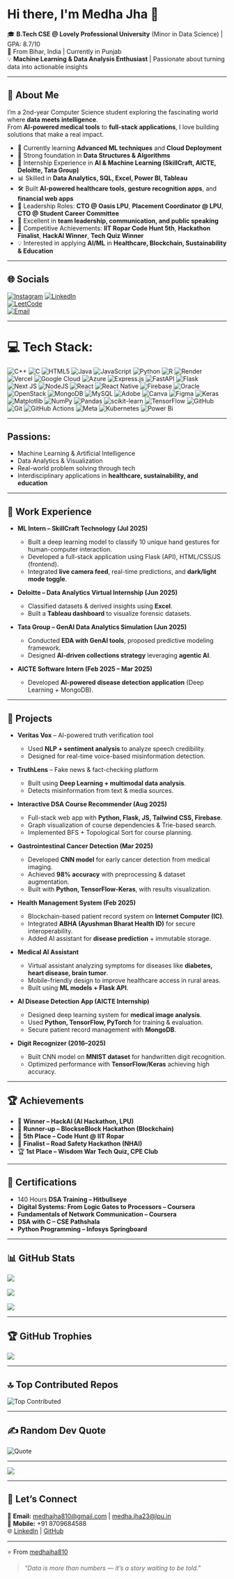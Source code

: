 # Hi there, I'm Medha Jha 👋  

🎓 **B.Tech CSE @ Lovely Professional University** (Minor in Data Science) | GPA: 8.7/10  
📍 From Bihar, India | Currently in Punjab  
💡 **Machine Learning & Data Analysis Enthusiast** | Passionate about turning data into actionable insights  

---

## 🌟 About Me  
I’m a 2nd-year Computer Science student exploring the fascinating world where **data meets intelligence**.  
From **AI-powered medical tools** to **full-stack applications**, I love building solutions that make a real impact.  

- 🌱 Currently learning **Advanced ML techniques** and **Cloud Deployment**  
- 🧠 Strong foundation in **Data Structures & Algorithms**  
- 💼 Internship Experience in **AI & Machine Learning (SkillCraft, AICTE, Deloitte, Tata Group)**  
- 📊 Skilled in **Data Analytics, SQL, Excel, Power BI, Tableau**  
- 🛠 Built **AI-powered healthcare tools**, **gesture recognition apps**, and **financial web apps**  
- 🏫 Leadership Roles: **CTO @ Oasis LPU**, **Placement Coordinator @ LPU**, **CTO @ Student Career Committee**  
- 🎤 Excellent in **team leadership, communication, and public speaking**  
- 🎯 Competitive Achievements: **IIT Ropar Code Hunt 5th**, **Hackathon Finalist**, **HackAI Winner**, **Tech Quiz Winner**  
- 💡 Interested in applying **AI/ML** in **Healthcare, Blockchain, Sustainability & Education**  

---

## 🌐 Socials  
[![Instagram](https://img.shields.io/badge/Instagram-%23E4405F.svg?logo=Instagram&logoColor=white)](https://www.instagram.com/medha_jha08/) 
[![LinkedIn](https://img.shields.io/badge/LinkedIn-%230077B5.svg?logo=linkedin&logoColor=white)](https://www.linkedin.com/in/medha-jha810/)  
[![LeetCode](https://img.shields.io/badge/LeetCode-FFA116?style=for-the-badge&logo=leetcode&logoColor=white)](https://leetcode.com/u/Medhajha810/)  
[![Email](https://img.shields.io/badge/Email-D14836?logo=gmail&logoColor=white)](mailto:medhajha810@gmail.com)  

---

# 💻 Tech Stack: 
![C++](https://img.shields.io/badge/c++-%2300599C.svg?style=for-the-badge&logo=c%2B%2B&logoColor=white) ![C](https://img.shields.io/badge/c-%2300599C.svg?style=for-the-badge&logo=c&logoColor=white) ![HTML5](https://img.shields.io/badge/html5-%23E34F26.svg?style=for-the-badge&logo=html5&logoColor=white) ![Java](https://img.shields.io/badge/java-%23ED8B00.svg?style=for-the-badge&logo=openjdk&logoColor=white)  ![JavaScript](https://img.shields.io/badge/javascript-%23323330.svg?style=for-the-badge&logo=javascript&logoColor=%23F7DF1E) ![Python](https://img.shields.io/badge/python-3670A0?style=for-the-badge&logo=python&logoColor=ffdd54) ![R](https://img.shields.io/badge/r-%23276DC3.svg?style=for-the-badge&logo=r&logoColor=white) ![Render](https://img.shields.io/badge/Render-%46E3B7.svg?style=for-the-badge&logo=render&logoColor=white) ![Vercel](https://img.shields.io/badge/vercel-%23000000.svg?style=for-the-badge&logo=vercel&logoColor=white) ![Google Cloud](https://img.shields.io/badge/GoogleCloud-%234285F4.svg?style=for-the-badge&logo=google-cloud&logoColor=white) ![Azure](https://img.shields.io/badge/azure-%230072C6.svg?style=for-the-badge&logo=microsoftazure&logoColor=white)  ![Express.js](https://img.shields.io/badge/express.js-%23404d59.svg?style=for-the-badge&logo=express&logoColor=%2361DAFB) ![FastAPI](https://img.shields.io/badge/FastAPI-005571?style=for-the-badge&logo=fastapi) ![Flask](https://img.shields.io/badge/flask-%23000.svg?style=for-the-badge&logo=flask&logoColor=white) ![Next JS](https://img.shields.io/badge/Next-black?style=for-the-badge&logo=next.js&logoColor=white) ![NodeJS](https://img.shields.io/badge/node.js-6DA55F?style=for-the-badge&logo=node.js&logoColor=white) ![React](https://img.shields.io/badge/react-%2320232a.svg?style=for-the-badge&logo=react&logoColor=%2361DAFB) ![React Native](https://img.shields.io/badge/react_native-%2320232a.svg?style=for-the-badge&logo=react&logoColor=%2361DAFB) ![Firebase](https://img.shields.io/badge/firebase-a08021?style=for-the-badge&logo=firebase&logoColor=ffcd34) ![Oracle](https://img.shields.io/badge/Oracle-F80000?style=for-the-badge&logo=oracle&logoColor=white) ![OpenStack](https://img.shields.io/badge/Openstack-%23f01742.svg?style=for-the-badge&logo=openstack&logoColor=white) ![MongoDB](https://img.shields.io/badge/MongoDB-%234ea94b.svg?style=for-the-badge&logo=mongodb&logoColor=white) ![MySQL](https://img.shields.io/badge/mysql-4479A1.svg?style=for-the-badge&logo=mysql&logoColor=white) ![Adobe](https://img.shields.io/badge/adobe-%23FF0000.svg?style=for-the-badge&logo=adobe&logoColor=white) ![Canva](https://img.shields.io/badge/Canva-%2300C4CC.svg?style=for-the-badge&logo=Canva&logoColor=white) ![Figma](https://img.shields.io/badge/figma-%23F24E1E.svg?style=for-the-badge&logo=figma&logoColor=white) ![Keras](https://img.shields.io/badge/Keras-%23D00000.svg?style=for-the-badge&logo=Keras&logoColor=white) ![Matplotlib](https://img.shields.io/badge/Matplotlib-%23ffffff.svg?style=for-the-badge&logo=Matplotlib&logoColor=black) ![NumPy](https://img.shields.io/badge/numpy-%23013243.svg?style=for-the-badge&logo=numpy&logoColor=white) ![Pandas](https://img.shields.io/badge/pandas-%23150458.svg?style=for-the-badge&logo=pandas&logoColor=white) ![scikit-learn](https://img.shields.io/badge/scikit--learn-%23F7931E.svg?style=for-the-badge&logo=scikit-learn&logoColor=white) ![TensorFlow](https://img.shields.io/badge/TensorFlow-%23FF6F00.svg?style=for-the-badge&logo=TensorFlow&logoColor=white) ![GitHub](https://img.shields.io/badge/github-%23121011.svg?style=for-the-badge&logo=github&logoColor=white) ![Git](https://img.shields.io/badge/git-%23F05033.svg?style=for-the-badge&logo=git&logoColor=white) ![GitHub Actions](https://img.shields.io/badge/github%20actions-%232671E5.svg?style=for-the-badge&logo=githubactions&logoColor=white) ![Meta](https://img.shields.io/badge/Meta-%230467DF.svg?style=for-the-badge&logo=Meta&logoColor=white) ![Kubernetes](https://img.shields.io/badge/kubernetes-%23326ce5.svg?style=for-the-badge&logo=kubernetes&logoColor=white) ![Power Bi](https://img.shields.io/badge/power_bi-F2C811?style=for-the-badge&logo=powerbi&logoColor=black)

---
## **Passions:**  
- Machine Learning & Artificial Intelligence  
- Data Analytics & Visualization  
- Real-world problem solving through tech  
- Interdisciplinary applications in **healthcare, sustainability, and education**

---


## 💼 Work Experience  
- **ML Intern – SkillCraft Technology (Jul 2025)**  
  - Built a deep learning model to classify 10 unique hand gestures for human-computer interaction.  
  - Developed a full-stack application using Flask (API), HTML/CSS/JS (frontend).  
  - Integrated **live camera feed**, real-time predictions, and **dark/light mode toggle**.  

- **Deloitte – Data Analytics Virtual Internship (Jun 2025)**  
  - Classified datasets & derived insights using **Excel**.  
  - Built a **Tableau dashboard** to visualize forensic datasets.  

- **Tata Group – GenAI Data Analytics Simulation (Jun 2025)**  
  - Conducted **EDA with GenAI tools**, proposed predictive modeling framework.  
  - Designed **AI-driven collections strategy** leveraging **agentic AI**.  

- **AICTE Software Intern (Feb 2025 – Mar 2025)**  
  - Developed **AI-powered disease detection application** (Deep Learning + MongoDB).  

---

## 🚀 Projects  

- **Veritas Vox** – AI-powered truth verification tool  
  - Used **NLP + sentiment analysis** to analyze speech credibility.  
  - Designed for real-time voice-based misinformation detection.  

- **TruthLens** – Fake news & fact-checking platform  
  - Built using **Deep Learning + multimodal data analysis**.  
  - Detects misinformation from text & media sources.  

- **Interactive DSA Course Recommender (Aug 2025)**  
  - Full-stack web app with **Python, Flask, JS, Tailwind CSS, Firebase**.  
  - Graph visualization of course dependencies & Trie-based search.  
  - Implemented BFS + Topological Sort for course planning.  

- **Gastrointestinal Cancer Detection (Mar 2025)**  
  - Developed **CNN model** for early cancer detection from medical imaging.  
  - Achieved **98% accuracy** with preprocessing & dataset augmentation.  
  - Built with **Python, TensorFlow-Keras**, with results visualization.  

- **Health Management System (Feb 2025)**  
  - Blockchain-based patient record system on **Internet Computer (IC)**.  
  - Integrated **ABHA (Ayushman Bharat Health ID)** for secure interoperability.  
  - Added AI assistant for **disease prediction** + immutable storage.  

- **Medical AI Assistant**  
  - Virtual assistant analyzing symptoms for diseases like **diabetes, heart disease, brain tumor**.  
  - Mobile-friendly design to improve healthcare access in rural areas.  
  - Built using **ML models + Flask API**.  

- **AI Disease Detection App (AICTE Internship)**  
  - Designed deep learning system for **medical image analysis**.  
  - Used **Python, TensorFlow, PyTorch** for training & evaluation.  
  - Secure patient record management with **MongoDB**.  

- **Digit Recognizer (2016–2025)**  
  - Built CNN model on **MNIST dataset** for handwritten digit recognition.  
  - Optimized performance with **TensorFlow/Keras** achieving high accuracy.  


---

## 🏆 Achievements  
- 🥇 **Winner – HackAI (AI Hackathon, LPU)**  
- 🥈 **Runner-up – BlockseBlock Hackathon (Blockchain)**  
- 🏅 **5th Place – Code Hunt @ IIT Ropar**  
- 🎯 **Finalist – Road Safety Hackathon (NHAI)**  
- 🏆 **1st Place – Wisdom War Tech Quiz, CPE Club**  

---

## 📜 Certifications  
- 140 Hours **DSA Training – Hitbullseye**  
- **Digital Systems: From Logic Gates to Processors – Coursera**  
- **Fundamentals of Network Communication – Coursera**  
- **DSA with C – CSE Pathshala**  
- **Python Programming – Infosys Springboard**  

---

## 📊 GitHub Stats  
![](https://github-readme-stats.vercel.app/api?username=medhajha810&theme=cobalt&hide_border=false&include_all_commits=false&count_private=false)<br/>  
![](https://nirzak-streak-stats.vercel.app/?user=medhajha810&theme=cobalt&hide_border=false)<br/>  
![](https://github-readme-stats.vercel.app/api/top-langs/?username=medhajha810&theme=cobalt&hide_border=false&include_all_commits=false&count_private=false&layout=compact)  

---

## 🏆 GitHub Trophies  
![](https://github-profile-trophy.vercel.app/?username=medhajha810&theme=radical&no-frame=false&no-bg=true&margin-w=4)  

---

## 🔝 Top Contributed Repos  
![Top Contributed](https://github-contributor-stats.vercel.app/api?username=medhajha810&limit=5&theme=dark&combine_all_yearly_contributions=true)  

---

## ✍️ Random Dev Quote  
![Quote](https://quotes-github-readme.vercel.app/api?type=horizontal&theme=radical)  

---

[![](https://visitcount.itsvg.in/api?id=medhajha810&icon=0&color=0)](https://visitcount.itsvg.in)  

---

## 🤝 Let’s Connect  
📧 **Email:** medhajha810@gmail.com | medha.jha23@lpu.in  
📱 **Mobile:** +91 8709684588  
🌐 [LinkedIn](https://www.linkedin.com/in/medha-jha810/) | [GitHub](https://github.com/medhajha810)  

---

⭐️ From [medhajha810](https://github.com/medhajha810)  

> _"Data is more than numbers — it’s a story waiting to be told."_
